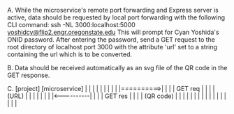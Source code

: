 A.
While the microservice's remote port forwarding and Express server is active, data should be requested by local port forwarding with the following CLI command:
    ssh -NL 3000:localhost:5000 yoshidcy@flip2.engr.oregonstate.edu
This will prompt for Cyan Yoshida's ONID password. After entering the password, send a GET request to the root directory of localhost port 3000 with the attribute 'url' set to a string containing the url which is to be converted.

B.
Data should be received automatically as an svg file of the QR code in the GET response.

C.
[project]   [microservice]
    |             |
    |             |
   | |           | |
   | |==========>| |
   | |  GET req  | |
   | |   (URL)   | |
   | |           | |
   | |<----------| |
   | |  GET res  | |
   | | (QR code) | |
   | |           | |
   | |            |
   | |            |
   | |            |
    |             |
